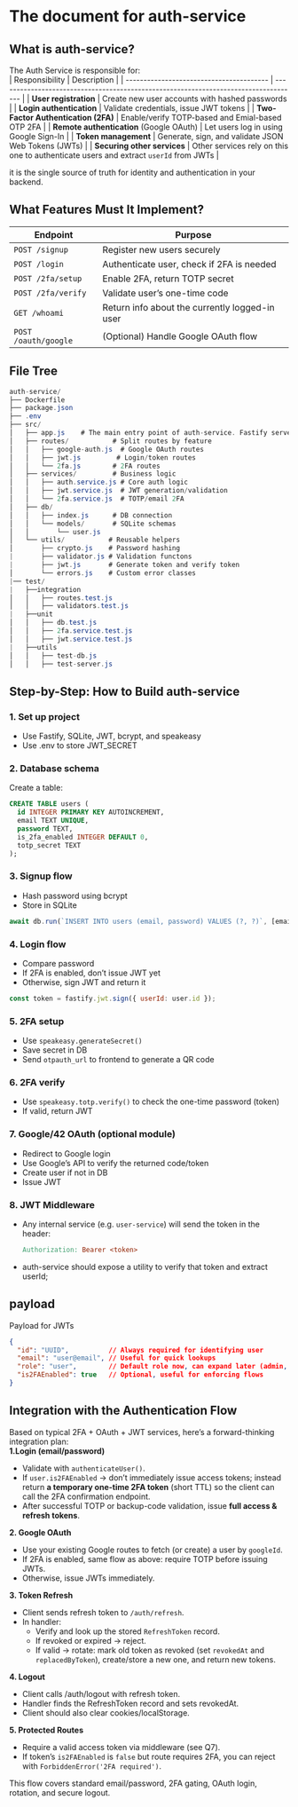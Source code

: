 # The document for auth-service

## What is auth-service?
The Auth Service is responsible for: <br>
| Responsibility                           | Description                                                                          |
| ---------------------------------------- | ------------------------------------------------------------------------------------ |
| **User registration**                    | Create new user accounts with hashed passwords                                       |
| **Login authentication**                 | Validate credentials, issue JWT tokens                                               |
| **Two-Factor Authentication (2FA)**      | Enable/verify TOTP-based and Emial-based OTP 2FA                         |
| **Remote authentication** (Google OAuth) | Let users log in using Google Sign-In                                                |
| **Token management**                     | Generate, sign, and validate JSON Web Tokens (JWTs)                                  |
| **Securing other services**              | Other services rely on this one to authenticate users and extract `userId` from JWTs |

it is the single source of truth for identity and authentication in your backend.

## What Features Must It Implement?
| Endpoint               | Purpose                                        |
| ---------------------- | ---------------------------------------------- |
| `POST /signup`         | Register new users securely                    |
| `POST /login`          | Authenticate user, check if 2FA is needed      |
| `POST /2fa/setup`      | Enable 2FA, return TOTP secret                 |
| `POST /2fa/verify`     | Validate user’s one-time code                  |
| `GET /whoami`          | Return info about the currently logged-in user |
| `POST /oauth/google`   | (Optional) Handle Google OAuth flow            |

## File Tree
```csharp
auth-service/
├── Dockerfile
├── package.json
├── .env
├── src/
│   ├── app.js    # The main entry point of auth-service. Fastify server setup + plugin registration
│   ├── routes/           # Split routes by feature
│   │   ├── google-auth.js  # Google OAuth routes
│   │   ├── jwt.js         # Login/token routes
│   │   └── 2fa.js        # 2FA routes
│   ├── services/         # Business logic
│   │   ├── auth.service.js # Core auth logic
│   │   ├── jwt.service.js  # JWT generation/validation
│   │   └── 2fa.service.js  # TOTP/email 2FA
│   ├── db/
│   │   ├── index.js      # DB connection
│   │   └── models/       # SQLite schemas
│   │       └── user.js
│   └── utils/           # Reusable helpers
│       ├── crypto.js    # Password hashing
|       ├── validator.js # Validation functons
|       ├── jwt.js       # Generate token and verify token
│       └── errors.js    # Custom error classes
|── test/
|   ├──integration
│   │   ├── routes.test.js
│   │   ├── validators.test.js
|   ├──unit
│   │   ├── db.test.js
│   │   ├── 2fa.service.test.js
│   │   ├── jwt.service.test.js
|   ├──utils
│   │   ├── test-db.js
│   │   ├── test-server.js
```
## Step-by-Step: How to Build auth-service

### 1. Set up project
- Use Fastify, SQLite, JWT, bcrypt, and speakeasy<br>
- Use .env to store JWT_SECRET<br>

### 2. Database schema
Create a table:
```sql
CREATE TABLE users (
  id INTEGER PRIMARY KEY AUTOINCREMENT,
  email TEXT UNIQUE,
  password TEXT,
  is_2fa_enabled INTEGER DEFAULT 0,
  totp_secret TEXT
);
```
### 3. Signup flow
- Hash password using bcrypt<br>
- Store in SQLite<br>
```js
await db.run(`INSERT INTO users (email, password) VALUES (?, ?)`, [email, hashedPw])
```
### 4. Login flow
- Compare password<br>
- If 2FA is enabled, don’t issue JWT yet<br>
- Otherwise, sign JWT and return it<br>
```js
const token = fastify.jwt.sign({ userId: user.id });
```
### 5. 2FA setup
- Use `speakeasy.generateSecret()`<br>
- Save secret in DB<br>
- Send `otpauth_url` to frontend to generate a QR code<br>

### 6. 2FA verify
- Use `speakeasy.totp.verify()` to check the one-time password (token)<br>
- If valid, return JWT<br>

### 7. Google/42 OAuth (optional module)
- Redirect to Google login<br>
- Use Google’s API to verify the returned code/token<br>
- Create user if not in DB<br>
- Issue JWT<br>

### 8. JWT Middleware
- Any internal service (e.g. `user-service`) will send the token in the header:<br>
  ```makefile
  Authorization: Bearer <token>
  ```
- auth-service should expose a utility to verify that token and extract userId;<br>

## payload
Payload for JWTs
```json
{
  "id": "UUID",          // Always required for identifying user
  "email": "user@email", // Useful for quick lookups
  "role": "user",        // Default role now, can expand later (admin, mod, etc.)
  "is2FAEnabled": true   // Optional, useful for enforcing flows
}
```

## Integration with the Authentication Flow
Based on typical 2FA + OAuth + JWT services, here’s a forward-thinking integration plan:<br>
**1.Login (email/password)**<br>
  - Validate with `authenticateUser()`.<br>
  - If `user.is2FAEnabled` → don’t immediately issue access tokens; instead return **a temporary one-time 2FA token** (short TTL) so the client can call the 2FA confirmation endpoint.<br>
  - After successful TOTP or backup-code validation, issue **full access & refresh tokens**.<br>

**2. Google OAuth**<br>
  - Use your existing Google routes to fetch (or create) a user by `googleId`.<br>
  - If 2FA is enabled, same flow as above: require TOTP before issuing JWTs.<br>
  - Otherwise, issue JWTs immediately.<br>

**3. Token Refresh**<br>
  - Client sends refresh token to `/auth/refresh`.<br>
  - In handler:<br>
    - Verify and look up the stored `RefreshToken` record.<br>
    - If revoked or expired → reject.<br>
    - If valid → rotate: mark old token as revoked (set `revokedAt` and `replacedByToken`), create/store a new one, and return new tokens.<br>

**4. Logout**<br>
  - Client calls /auth/logout with refresh token.<br>
  - Handler finds the RefreshToken record and sets revokedAt.<br>
  - Client should also clear cookies/localStorage.<br>

**5. Protected Routes**<br>
  - Require a valid access token via middleware (see Q7).<br>
  - If token’s `is2FAEnabled` is `false` but route requires 2FA, you can reject with `ForbiddenError('2FA required')`.<br>

This flow covers standard email/password, 2FA gating, OAuth login, rotation, and secure logout.<br>
